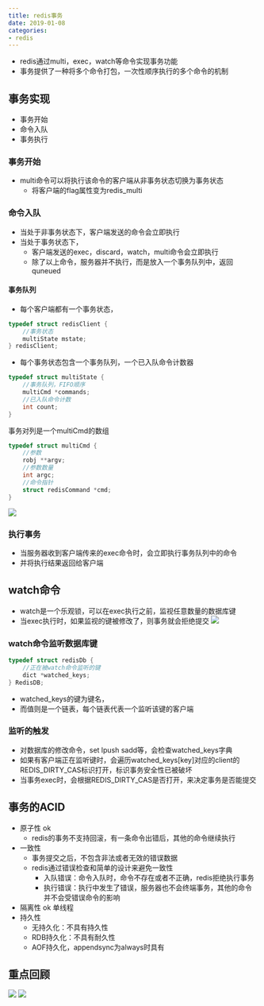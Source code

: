 ```yaml
--- 
title: redis事务 
date: 2019-01-08
categories: 
- redis 
---
```

- redis通过multi，exec，watch等命令实现事务功能
- 事务提供了一种将多个命令打包，一次性顺序执行的多个命令的机制
## 事务实现
- 事务开始
- 命令入队
- 事务执行
### 事务开始
- multi命令可以将执行该命令的客户端从非事务状态切换为事务状态
    - 将客户端的flag属性变为redis_multi
### 命令入队
- 当处于非事务状态下，客户端发送的命令会立即执行
- 当处于事务状态下，
    - 客户端发送的exec，discard，watch，multi命令会立即执行
    - 除了以上命令，服务器并不执行，而是放入一个事务队列中，返回quneued
#### 事务队列
- 每个客户端都有一个事务状态，
```c
typedef struct redisClient {
    //事务状态
    multiState mstate;
} redisClient;
```
- 每个事务状态包含一个事务队列，一个已入队命令计数器
```c
typedef struct multiState {
    //事务队列，FIFO顺序
    multiCmd *commands;
    //已入队命令计数
    int count;
}
```
事务对列是一个multiCmd的数组
```c
typedef struct multiCmd {
    //参数
    robj **argv;
    //参数数量
    int argc;
    //命令指针
    struct redisCommand *cmd;
}
```
![](https://cdn.jsdelivr.net/gh/nber1994/fu0k@master/uPic/20181121175926946_165828182.png)

### 执行事务
- 当服务器收到客户端传来的exec命令时，会立即执行事务队列中的命令
- 并将执行结果返回给客户端
## watch命令
- watch是一个乐观锁，可以在exec执行之前，监视任意数量的数据库键
- 当exec执行时，如果监视的键被修改了，则事务就会拒绝提交
![](https://cdn.jsdelivr.net/gh/nber1994/fu0k@master/uPic/20181121181014999_1787964715.png)
### watch命令监听数据库键
```c
typedef struct redisDb {
    //正在被watch命令监听的键
    dict *watched_keys;
} RedisDB;
```
- watched_keys的键为键名，
- 而值则是一个链表，每个链表代表一个监听该键的客户端
### 监听的触发
- 对数据库的修改命令，set lpush sadd等，会检查watched_keys字典
- 如果有客户端正在监听键时，会遍历watched_keys[key]对应的client的REDIS_DIRTY_CAS标识打开，标识事务安全性已被破坏
- 当事务exec时，会根据REDIS_DIRTY_CAS是否打开，来决定事务是否能提交
## 事务的ACID
- 原子性 ok
    - redis的事务不支持回滚，有一条命令出错后，其他的命令继续执行
- 一致性
    - 事务提交之后，不包含非法或者无效的错误数据
    - redis通过错误检查和简单的设计来避免一致性
        - 入队错误：命令入队时，命令不存在或者不正确，redis拒绝执行事务
        - 执行错误：执行中发生了错误，服务器也不会终端事务，其他的命令并不会受错误命令的影响
- 隔离性 ok 单线程
- 持久性 
    - 无持久化：不具有持久性
    - RDB持久化：不具有耐久性
    - AOF持久化，appendsync为always时具有
## 重点回顾
![](https://cdn.jsdelivr.net/gh/nber1994/fu0k@master/uPic/20181121183305508_584292534.png)
![](https://cdn.jsdelivr.net/gh/nber1994/fu0k@master/uPic/20181121183318766_1909384854.png)
